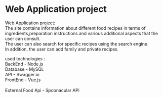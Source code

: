 # Web Application project

Web Application project: <br />
The site contains information about different food recipes in terms of ingredients,preparation instructions and various additional aspects that the user can consult.<br />
The user can also search for specific recipes using the search engine. <br />
In addition, the user can add family and private recipes. <br />

used technologies : <br />
BackEnd - Node.js <br />
Database - MySQL <br />
API - Swagger.io <br />
FrontEnd - Vue.js <br />
<br />
External Food Api - Spoonacular API

